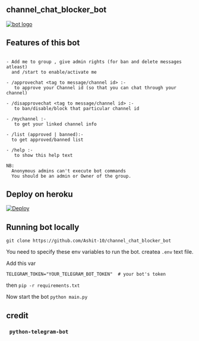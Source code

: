 ## channel_chat_blocker_bot


[![bot logo](https://telegra.ph/file/6e53c92afb8f1784fb86b.jpg)](https://github.com/Ashit-10/channel_chat_blocker_bot)

## Features of this bot
```

- Add me to group , give admin rights (for ban and delete messages atleast)
  and /start to enable/activate me

- /approvechat <tag to message/channel id> :-
   to approve your Channel id (so that you can chat through your channel)

- /disapprovechat <tag to message/channel id> :-
   to ban/disable/block that particular channel id

- /mychannel :- 
   to get your linked channel info

- /list (approved | banned):-
  to get approved/banned list 

- /help :-
   to show this help text

NB:  
  Anonymous admins can't execute bot commands
  You should be an admin or Owner of the group.
```
## Deploy on heroku

[![Deploy](https://www.herokucdn.com/deploy/button.svg)](https://heroku.com/deploy)

## Running bot locally
```
git clone https://github.com/Ashit-10/channel_chat_blocker_bot
```

You need to specify these env variables to run the bot. createa `.env` text file.

Add this var 
```
TELEGRAM_TOKEN="YOUR_TELEGRAM_BOT_TOKEN"  # your bot's token
```
then `pip -r requirements.txt`

Now start the bot
`python main.py`



## credit

### ``` python-telegram-bot```
